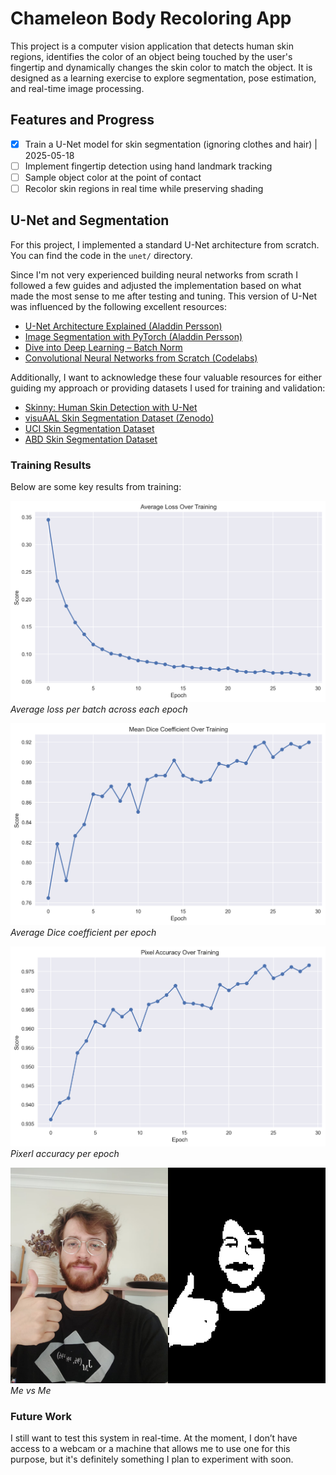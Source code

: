 # Chameleon Body Recoloring App

This project is a computer vision application that detects human skin regions, identifies the color of an object being touched by the user's fingertip and dynamically changes the skin color to match the object. It is designed as a learning exercise to explore segmentation, pose estimation, and real-time image processing.

## Features and Progress

- [x] Train a U-Net model for skin segmentation (ignoring clothes and hair) | 2025-05-18
- [ ] Implement fingertip detection using hand landmark tracking  
- [ ] Sample object color at the point of contact  
- [ ] Recolor skin regions in real time while preserving shading  

## U-Net and Segmentation

For this project, I implemented a standard U-Net architecture from scratch. You can find the code in the `unet/` directory.

Since I'm not very experienced building neural networks from scrath I followed a few guides and adjusted the implementation based on what made the most sense to me after testing and tuning. This version of U-Net was influenced by the following excellent resources:

- [U-Net Architecture Explained (Aladdin Persson)](https://youtu.be/IHq1t7NxS8k?si=d9dofGF9n96192R8)
- [Image Segmentation with PyTorch (Aladdin Persson)](https://youtu.be/HS3Q_90hnDg?si=6BFVv_jLfQLhuA5i)
- [Dive into Deep Learning – Batch Norm](https://d2l.ai/chapter_convolutional-modern/batch-norm.html)
- [Convolutional Neural Networks from Scratch (Codelabs)](https://www.youtube.com/watch?v=oLvmLJkmXuc)

Additionally, I want to acknowledge these four valuable resources for either guiding my approach or providing datasets I used for training and validation:

- [Skinny: Human Skin Detection with U-Net](https://github.com/123mpozzi/skinny?tab=readme-ov-file)
- [visuAAL Skin Segmentation Dataset (Zenodo)](https://zenodo.org/records/6973396)
- [UCI Skin Segmentation Dataset](https://archive.ics.uci.edu/dataset/229/skin+segmentation)
- [ABD Skin Segmentation Dataset](https://github.com/MRE-Lab-UMD/abd-skin-segmentation)

### Training Results

Below are some key results from training:

![Average Loss](model_results/average_loss.png)  
*Average loss per batch across each epoch*

![Dice Coefficient](model_results/dice_coefficient.png)  
*Average Dice coefficient per epoch*

![Pixel Accuracy](model_results/pixel_accuracy.png)  
*Pixerl accuracy per epoch*

![Me & Me](other/images/combined_output.png)  
*Me vs Me*

### Future Work

I still want to test this system in real-time. At the moment, I don’t have access to a webcam or a machine that allows me to use one for this purpose, but it's definitely something I plan to experiment with soon.